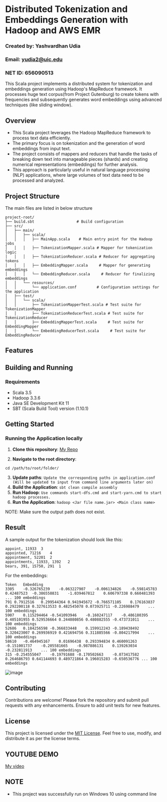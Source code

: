 
# Distributed Tokenization and Embeddings Generation with Hadoop and AWS EMR
### Created by: Yashvardhan Udia
### Email: yudia2@uic.edu
### NET ID: 656090513

This Scala project implements a distributed system for tokenization and embeddings generation using Hadoop's MapReduce framework.
It processes huge text corpus(from Project Gutenburg) to create tokens with frequencies and subsequently generates word embeddings using advanced techniques (like sliding window).

## Overview

- This Scala project leverages the Hadoop MapReduce framework to process text data efficiently. 
- The primary focus is on tokenization and the generation of word embeddings from input text. 
- The project consists of mappers and reducers that handle the tasks of breaking down text into manageable pieces (shards) and creating numerical representations (embeddings) for further analysis. 
- This approach is particularly useful in natural language processing (NLP) applications, where large volumes of text data need to be processed and analyzed.

## Project Structure
The main files are listed in below structure
```plaintext
project-root/
├── build.sbt                   # Build configuration
├── src/
│   ├── main/
│   │   ├── scala/
│   │   │   ├── MainApp.scala    # Main entry point for the Hadoop jobs
│   │   │   ├── TokenizationMapper.scala # Mapper for tokenization logic
│   │   │   ├── TokenizationReducer.scala # Reducer for aggregating tokens
│   │   │   ├── EmbeddingMapper.scala     # Mapper for generating embeddings
│   │   │   └── EmbeddingReducer.scala     # Reducer for finalizing embeddings
│   │   └── resources/
│   │       └── application.conf         # Configuration settings for the application
│   ├── test/
│   │   └── scala/
│   │       ├── TokenizationMapperTest.scala # Test suite for TokenizationMapper
│   │       ├── TokenizationReducerTest.scala # Test suite for TokenizationReducer
│   │       ├── EmbeddingMapperTest.scala     # Test suite for EmbeddingMapper
│   │       └── EmbeddingReducerTest.scala     # Test suite for EmbeddingReducer
```
## Features


## Building and Running

### Requirements

- Scala 3.5 
- Hadoop 3.3.6
- Java SE Development Kit 11
- SBT (Scala Build Tool) version (1.10.1)


## Getting Started

### Running the Application locally

1. **Clone this repository**: [My Repo](https://github.com/messicode/CloudLLM/)

2. **Navigate to the root directory**:
~~~
cd /path/to/root/folder/
~~~
3. **Update paths**: ```Update the corresponding paths in application.conf (Will be updated to input from command line arguments later on) ```
4. **Build the Application**: ``` sbt clean compile assembly ```
5. **Run Hadoop**: ```Use commands start-dfs.cmd and start-yarn.cmd to start hadoop processes.```
6. **Run the Application**: ```hadoop <Jar file name.jar> <Main class name>```
   
NOTE: Make sure the output path does not exist.


## Result

A sample output for the tokenization should look like this:
```
appoint, 11933	3
appointed, 71216	4
appointment, 52201	2
appointments, 11933, 1392	2
bears, 391, 15750, 291	1

```
For the embeddings:
```
Token	Embedding																																																																																																			
3305	-0.326765239	-0.063227907	-0.006134826	-0.598145783	0.42487523	-0.386558831	-1.039467812	0.606797338	0.660481393  ... 100 embeddings
791	0.7912516	0.299544364	0.941945672	-0.766571105	0.176163837	0.292200118	0.327613533	0.482545078	0.073925711	-0.226988479	...  100 embeddings
5907	0.115294464	-0.541093946	-0.160247117	-0.486180395	0.405101955	0.529536664	0.244080856	0.480882555	-0.473731011	... 100 embeddings
52686	0.184256598	-0.366833448	0.159912243	-0.189438492	0.320423007	0.269936919	0.421694756	0.311885566	-0.804217994	... 100 embeddings
58610	-0.464945167	0.01696438	0.293394834	0.460091263	-0.151001737	-0.205581665	-0.987886131	0.139263034	-0.232811913	... 100 embeddings
315	-0.254555047	-0.19791688	-0.170502663	-0.073417582	0.264686793	0.641144693	0.489721864	0.196015283	-0.650536776 ... 100 embeddings
```

![image](https://github.com/user-attachments/assets/c9a3fafd-08f5-46ff-8e7b-8bc3d0b6101c)



## Contributing
Contributions are welcome! Please fork the repository and submit pull requests with any enhancements. Ensure to add unit tests for new features.

## License

This project is licensed under the [MIT License](https://github.com/messicode/Distributed_Systems/blob/master/LICENSE.txt). Feel free to use, modify, and distribute it as per the license terms.

## YOUTUBE DEMO
[My video](https://youtu.be/Yp4X_gxDO-Y)
## NOTE

- This project was successfully run on Windows 10 using command line
